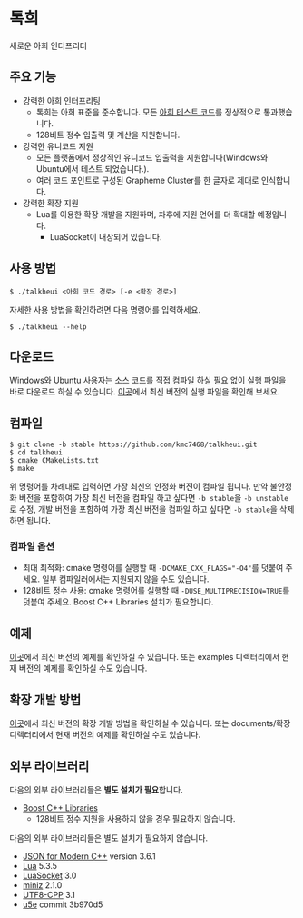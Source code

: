 # 톡희
새로운 아희 인터프리터

## 주요 기능
- 강력한 아희 인터프리팅
	- 톡희는 아희 표준을 준수합니다. 모든 [아희 테스트 코드](https://github.com/aheui/snippets)를 정상적으로 통과했습니다.
	- 128비트 정수 입출력 및 계산을 지원합니다.
- 강력한 유니코드 지원
	- 모든 플랫폼에서 정상적인 유니코드 입출력을 지원합니다(Windows와 Ubuntu에서 테스트 되었습니다.).
	- 여러 코드 포인트로 구성된 Grapheme Cluster를 한 글자로 제대로 인식합니다.
- 강력한 확장 지원
	- Lua를 이용한 확장 개발을 지원하며, 차후에 지원 언어를 더 확대할 예정입니다.
		- LuaSocket이 내장되어 있습니다.

## 사용 방법
```
$ ./talkheui <아희 코드 경로> [-e <확장 경로>]
```
자세한 사용 방법을 확인하려면 다음 명령어를 입력하세요.
```
$ ./talkheui --help
```

## 다운로드
Windows와 Ubuntu 사용자는 소스 코드를 직접 컴파일 하실 필요 없이 실행 파일을 바로 다운로드 하실 수 있습니다. [이곳](https://github.com/kmc7468/talkheui/releases)에서 최신 버전의 실행 파일을 확인해 보세요.

## 컴파일
```
$ git clone -b stable https://github.com/kmc7468/talkheui.git
$ cd talkheui
$ cmake CMakeLists.txt
$ make
```
위 명령어를 차례대로 입력하면 가장 최신의 안정화 버전이 컴파일 됩니다. 만약 불안정화 버전을 포함하여 가장 최신 버전을 컴파일 하고 싶다면 `-b stable`을 `-b unstable`로 수정, 개발 버전을 포함하여 가장 최신 버전을 컴파일 하고 싶다면 `-b stable`을 삭제하면 됩니다.

### 컴파일 옵션
- 최대 최적화: cmake 명령어를 실행할 때 `-DCMAKE_CXX_FLAGS="-O4"`를 덧붙여 주세요. 일부 컴파일러에서는 지원되지 않을 수도 있습니다.
- 128비트 정수 사용: cmake 명령어를 실행할 때 `-DUSE_MULTIPRECISION=TRUE`를 덧붙여 주세요. Boost C++ Libraries 설치가 필요합니다.

## 예제
[이곳](https://github.com/kmc7468/talkheui/tree/master/examples)에서 최신 버전의 예제를 확인하실 수 있습니다. 또는 examples 디렉터리에서 현재 버전의 예제를 확인하실 수도 있습니다.

## 확장 개발 방법
[이곳](https://github.com/kmc7468/talkheui/tree/master/documents/확장)에서 최신 버전의 확장 개발 방법을 확인하실 수 있습니다. 또는 documents/확장 디렉터리에서 현재 버전의 예제를 확인하실 수도 있습니다.

## 외부 라이브러리
다음의 외부 라이브러리들은 **별도 설치가 필요**합니다.
- [Boost C++ Libraries](https://www.boost.org)
	- 128비트 정수 지원을 사용하지 않을 경우 필요하지 않습니다.

다음의 외부 라이브러리들은 별도 설치가 필요하지 않습니다.
- [JSON for Modern C++](https://github.com/nlohmann/json) version 3.6.1
- [Lua](https://www.lua.org) 5.3.5
- [LuaSocket](https://github.com/diegonehab/luasocket) 3.0
- [miniz](https://github.com/richgel999/miniz) 2.1.0
- [UTF8-CPP](https://github.com/nemtrif/utfcpp) 3.1
- [u5e](https://github.com/ruoso/u5e) commit 3b970d5